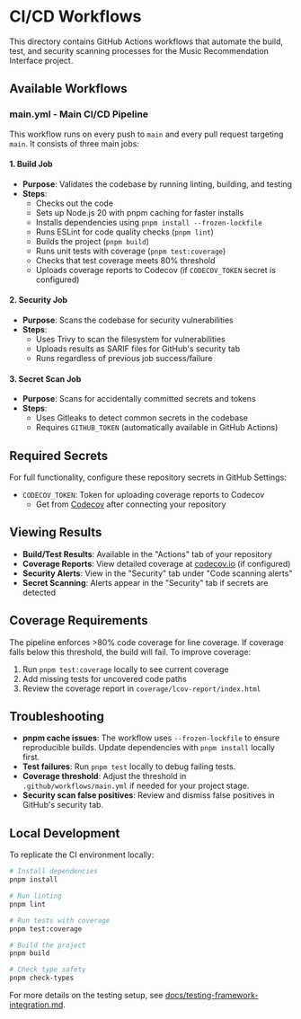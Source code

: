 # CI/CD Workflows

This directory contains GitHub Actions workflows that automate the build, test, and security scanning processes for the Music Recommendation Interface project.

## Available Workflows

### main.yml - Main CI/CD Pipeline

This workflow runs on every push to `main` and every pull request targeting `main`. It consists of three main jobs:

#### 1. Build Job
- **Purpose**: Validates the codebase by running linting, building, and testing
- **Steps**:
  - Checks out the code
  - Sets up Node.js 20 with pnpm caching for faster installs
  - Installs dependencies using `pnpm install --frozen-lockfile`
  - Runs ESLint for code quality checks (`pnpm lint`)
  - Builds the project (`pnpm build`)
  - Runs unit tests with coverage (`pnpm test:coverage`)
  - Checks that test coverage meets 80% threshold
  - Uploads coverage reports to Codecov (if `CODECOV_TOKEN` secret is configured)

#### 2. Security Job
- **Purpose**: Scans the codebase for security vulnerabilities
- **Steps**:
  - Uses Trivy to scan the filesystem for vulnerabilities
  - Uploads results as SARIF files for GitHub's security tab
  - Runs regardless of previous job success/failure

#### 3. Secret Scan Job
- **Purpose**: Scans for accidentally committed secrets and tokens
- **Steps**:
  - Uses Gitleaks to detect common secrets in the codebase
  - Requires `GITHUB_TOKEN` (automatically available in GitHub Actions)

## Required Secrets

For full functionality, configure these repository secrets in GitHub Settings:

- `CODECOV_TOKEN`: Token for uploading coverage reports to Codecov
  - Get from [Codecov](https://codecov.io/gh/YOUR_USERNAME/YOUR_REPO/settings) after connecting your repository

## Viewing Results

- **Build/Test Results**: Available in the "Actions" tab of your repository
- **Coverage Reports**: View detailed coverage at [codecov.io](https://codecov.io/gh/YOUR_USERNAME/YOUR_REPO) (if configured)
- **Security Alerts**: View in the "Security" tab under "Code scanning alerts"
- **Secret Scanning**: Alerts appear in the "Security" tab if secrets are detected

## Coverage Requirements

The pipeline enforces >80% code coverage for line coverage. If coverage falls below this threshold, the build will fail. To improve coverage:

1. Run `pnpm test:coverage` locally to see current coverage
2. Add missing tests for uncovered code paths
3. Review the coverage report in `coverage/lcov-report/index.html`

## Troubleshooting

- **pnpm cache issues**: The workflow uses `--frozen-lockfile` to ensure reproducible builds. Update dependencies with `pnpm install` locally first.
- **Test failures**: Run `pnpm test` locally to debug failing tests.
- **Coverage threshold**: Adjust the threshold in `.github/workflows/main.yml` if needed for your project stage.
- **Security scan false positives**: Review and dismiss false positives in GitHub's security tab.

## Local Development

To replicate the CI environment locally:

```bash
# Install dependencies
pnpm install

# Run linting
pnpm lint

# Run tests with coverage
pnpm test:coverage

# Build the project
pnpm build

# Check type safety
pnpm check-types
```

For more details on the testing setup, see [docs/testing-framework-integration.md](docs/testing-framework-integration.md).